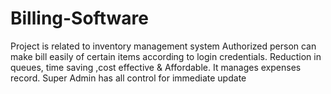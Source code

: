 # Billing-Software
Project is related to inventory management system 
Authorized person can make bill easily of certain items according to login credentials. 
Reduction in queues, time saving ,cost effective &amp; Affordable. 
It manages expenses record. Super Admin has all control for immediate update
